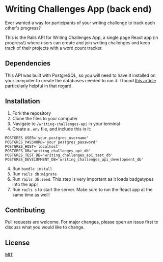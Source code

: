 # Writing Challenges App (back end)

Ever wanted a way for participants of your writing challenge to track each other's progress?

This is the Rails API for Writing Challenges App, a single page React app (in progress!) where users can create and join writing challenges and keep track of their projects with a word count tracker.


## Dependencies

This API was built with PostgreSQL, so you will need to have it installed on your computer to create the databases needed to run it. I found [this article](https://medium.com/@noordean/setting-up-postgresql-with-rails-application-357fe5e9c28) particularly helpful in that regard.


## Installation

1. Fork the repository
2. Clone the files to your computer
3. Navigate to `/writing-challenges-api` in your terminal
4. Create a `.env` file, and include this in it:
```
POSTGRES_USER='your_postgres_username'
POSTGRES_PASSWORD='your_postgres_password'
POSTGRES_HOST='localhost'
POSTGRES_DB='writing_challenges_api_db'
POSTGRES_TEST_DB='writing_challenges_api_test_db'
POSTGRES_DEVELOPMENT_DB='writing_challenges_api_development_db'
```
4. Run `bundle install`
5. Run `rails db:migrate`
6. Run `rails db:seed`. This step is very important as it loads badgetypes into the app!
7. Run `rails s` to start the server. Make sure to run the React app at the same time as well!

## Contributing
Pull requests are welcome. For major changes, please open an issue first to discuss what you would like to change.

## License
[MIT](https://choosealicense.com/licenses/mit/)
